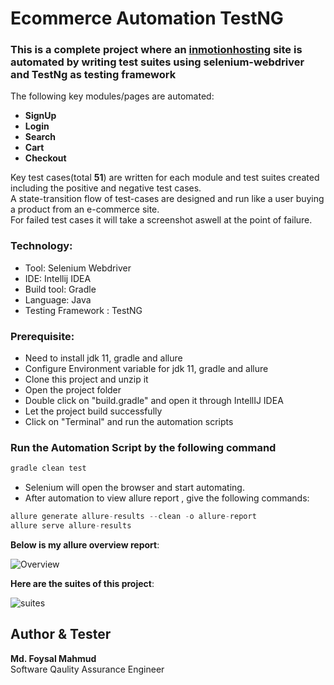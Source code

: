 # Ecommerce Automation TestNG

### This is a complete project where an [inmotionhosting](http://automationpractice.com/) site is automated by writing test suites using selenium-webdriver and TestNg as testing framework

The following key modules/pages are automated:

- **SignUp**
- **Login**
- **Search**
- **Cart**
- **Checkout**</br>

Key test cases(total **51**) are written for each module and test suites created including the positive and negative test cases.</br>A state-transition flow of test-cases are designed and run like a user buying a product from an e-commerce site.</br>
For failed test cases it will take a screenshot aswell at the point of failure.


### Technology: </br>

- Tool: Selenium Webdriver
- IDE: Intellij IDEA
- Build tool: Gradle
- Language: Java
- Testing Framework : TestNG

### Prerequisite: </br>

- Need to install jdk 11, gradle and allure
- Configure Environment variable for jdk 11, gradle and allure
- Clone this project and unzip it
- Open the project folder
- Double click on "build.gradle" and open it through IntellIJ IDEA
- Let the project build successfully
- Click on "Terminal" and run the automation scripts

### Run the Automation Script by the following command

```java
gradle clean test
```

- Selenium will open the browser and start automating.
- After automation to view allure report , give the following commands:

```java
allure generate allure-results --clean -o allure-report
allure serve allure-results
```

**Below is my allure overview report**:

![Overview](https://user-images.githubusercontent.com/55280106/185918375-8ac0df03-ee09-4215-a6df-ecdbcf9fd5cd.png)

**Here are the suites of this project**:

![suites](https://user-images.githubusercontent.com/55280106/185918539-c40ea3e9-dd3f-4e56-b223-adcf80fcbf25.png)

## Author & Tester

**Md. Foysal Mahmud**  
Software Qaulity Assurance Engineer
